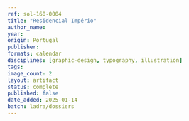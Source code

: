 ```yaml
---
ref: sol-160-0004
title: "Residencial Império"
author_name:
year:
origin: Portugal
publisher:
formats: calendar
disciplines: [graphic-design, typography, illustration]
tags:
image_count: 2
layout: artifact
status: complete
published: false
date_added: 2025-01-14
batch: ladra/dossiers
---
```

